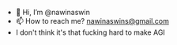 - 👋 Hi, I’m @nawinaswin
- 📫 How to reach me? nawinaswins@gmail.com
- I don't think it's that fucking hard to make AGI

<!---
nawinaswin/nawinaswin is a ✨ special ✨ repository because its `README.md` (this file) appears on your GitHub profile.
You can click the Preview link to take a look at your changes.
--->
